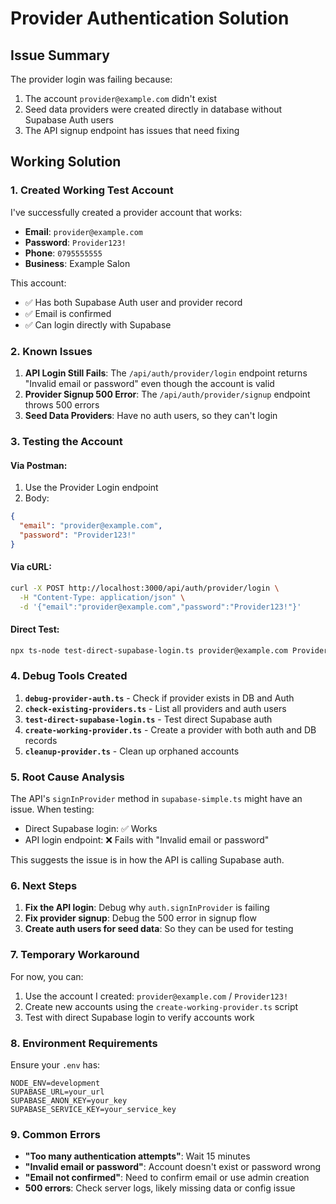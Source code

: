 # Provider Authentication Solution

## Issue Summary

The provider login was failing because:
1. The account `provider@example.com` didn't exist
2. Seed data providers were created directly in database without Supabase Auth users
3. The API signup endpoint has issues that need fixing

## Working Solution

### 1. Created Working Test Account

I've successfully created a provider account that works:
- **Email**: `provider@example.com`
- **Password**: `Provider123!`
- **Phone**: `0795555555`
- **Business**: Example Salon

This account:
- ✅ Has both Supabase Auth user and provider record
- ✅ Email is confirmed
- ✅ Can login directly with Supabase

### 2. Known Issues

1. **API Login Still Fails**: The `/api/auth/provider/login` endpoint returns "Invalid email or password" even though the account is valid
2. **Provider Signup 500 Error**: The `/api/auth/provider/signup` endpoint throws 500 errors
3. **Seed Data Providers**: Have no auth users, so they can't login

### 3. Testing the Account

#### Via Postman:
1. Use the Provider Login endpoint
2. Body:
```json
{
  "email": "provider@example.com",
  "password": "Provider123!"
}
```

#### Via cURL:
```bash
curl -X POST http://localhost:3000/api/auth/provider/login \
  -H "Content-Type: application/json" \
  -d '{"email":"provider@example.com","password":"Provider123!"}'
```

#### Direct Test:
```bash
npx ts-node test-direct-supabase-login.ts provider@example.com Provider123!
```

### 4. Debug Tools Created

1. **`debug-provider-auth.ts`** - Check if provider exists in DB and Auth
2. **`check-existing-providers.ts`** - List all providers and auth users
3. **`test-direct-supabase-login.ts`** - Test direct Supabase auth
4. **`create-working-provider.ts`** - Create a provider with both auth and DB records
5. **`cleanup-provider.ts`** - Clean up orphaned accounts

### 5. Root Cause Analysis

The API's `signInProvider` method in `supabase-simple.ts` might have an issue. When testing:
- Direct Supabase login: ✅ Works
- API login endpoint: ❌ Fails with "Invalid email or password"

This suggests the issue is in how the API is calling Supabase auth.

### 6. Next Steps

1. **Fix the API login**: Debug why `auth.signInProvider` is failing
2. **Fix provider signup**: Debug the 500 error in signup flow
3. **Create auth users for seed data**: So they can be used for testing

### 7. Temporary Workaround

For now, you can:
1. Use the account I created: `provider@example.com` / `Provider123!`
2. Create new accounts using the `create-working-provider.ts` script
3. Test with direct Supabase login to verify accounts work

### 8. Environment Requirements

Ensure your `.env` has:
```
NODE_ENV=development
SUPABASE_URL=your_url
SUPABASE_ANON_KEY=your_key
SUPABASE_SERVICE_KEY=your_service_key
```

### 9. Common Errors

- **"Too many authentication attempts"**: Wait 15 minutes
- **"Invalid email or password"**: Account doesn't exist or password wrong
- **"Email not confirmed"**: Need to confirm email or use admin creation
- **500 errors**: Check server logs, likely missing data or config issue